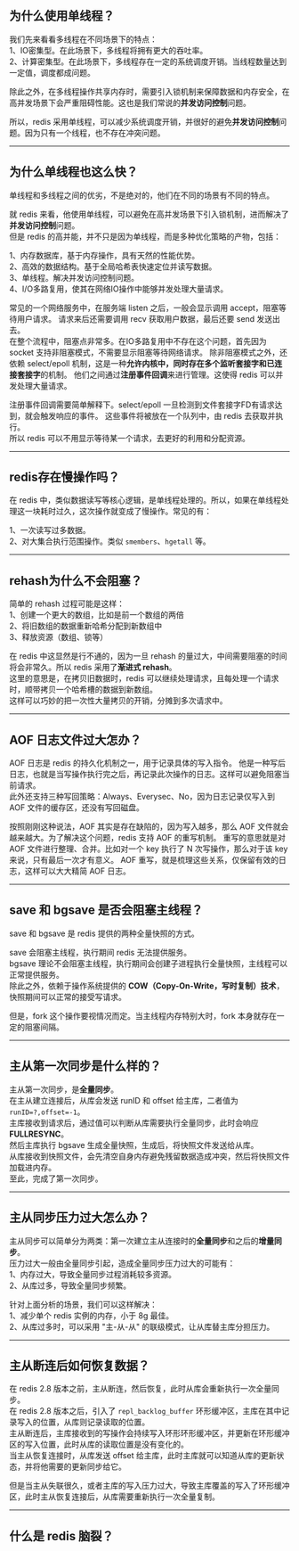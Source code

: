 ## 为什么使用单线程？
我们先来看看多线程在不同场景下的特点：   
1、IO密集型。在此场景下，多线程将拥有更大的吞吐率。   
2、计算密集型。在此场景下，多线程存在一定的系统调度开销。当线程数量达到一定值，调度都成问题。   

除此之外，在多线程操作共享内存时，需要引入锁机制来保障数据和内存安全，在高并发场景下会严重阻碍性能。这也是我们常说的**并发访问控制**问题。   

所以，redis 采用单线程，可以减少系统调度开销，并很好的避免**并发访问控制**问题。因为只有一个线程，也不存在冲突问题。

---

## 为什么单线程也这么快？
单线程和多线程之间的优劣，不是绝对的，他们在不同的场景有不同的特点。

就 redis 来看，他使用单线程，可以避免在高并发场景下引入锁机制，进而解决了**并发访问控制**问题。  
但是 redis 的高并能，并不只是因为单线程，而是多种优化策略的产物，包括：

1、内存数据库，基于内存操作，具有天然的性能优势。   
2、高效的数据结构。基于全局哈希表快速定位并读写数据。   
3、单线程。解决并发访问控制问题。   
4、I/O多路复用，使其在网络IO操作中能够并发处理大量请求。  

常见的一个网络服务中，在服务端 listen 之后，一般会显示调用 accept，阻塞等待用户请求。
请求来后还需要调用 recv 获取用户数据，最后还要 send 发送出去。     
在整个流程中，阻塞点非常多。在IO多路复用中不存在这个问题，首先因为 socket 支持非阻塞模式，不需要显示阻塞等待网络请求。
除非阻塞模式之外，还依赖 select/epoll 机制，这是一种**允许内核中，同时存在多个监听套接字和已连接套接字**的机制。
他们之间通过**注册事件回调**来进行管理。这使得 redis 可以并发处理大量请求。

注册事件回调需要简单解释下。select/epoll 一旦检测到文件套接字FD有请求达到，就会触发响应的事件。
这些事件将被放在一个队列中，由 redis 去获取并执行。   
所以 redis 可以不用显示等待某一个请求，去更好的利用和分配资源。

---

## redis存在慢操作吗？
<!-- https://baijiahao.baidu.com/s?id=1707123040872138305&wfr=spider&for=pc -->
<!-- https://zhuanlan.zhihu.com/p/120004818 -->


在 redis 中，类似数据读写等核心逻辑，是单线程处理的。所以，如果在单线程处理这一块耗时过久，这次操作就变成了慢操作。常见的有：  

1、一次读写过多数据。       
2、对大集合执行范围操作。类似 `smembers`、`hgetall` 等。       

---

## rehash为什么不会阻塞？
简单的 rehash 过程可能是这样：    
1、创建一个更大的数组，比如是前一个数组的两倍    
2、将旧数组的数据重新哈希分配到新数组中     
3、释放资源（数组、锁等）    

在 redis 中这显然是行不通的，因为一旦 rehash 的量过大，中间需要阻塞的时间将会非常久。所以 redis 采用了**渐进式 rehash**。   
这里的意思是，在拷贝旧数据时，redis 可以继续处理请求，且每处理一个请求时，顺带拷贝一个哈希槽的数据到新数组。   
这样可以巧妙的把一次性大量拷贝的开销，分摊到多次请求中。

---

## AOF 日志文件过大怎办？
AOF 日志是 redis 的持久化机制之一，用于记录具体的写入指令。
他是一种写后日志，也就是当写操作执行完之后，再记录此次操作的日志。这样可以避免阻塞当前请求。    
此外还支持三种写回策略：Always、Everysec、No，因为日志记录仅写入到 AOF 文件的缓存区，还没有写回磁盘。

按照刚刚这种说法，AOF 其实是存在缺陷的，因为写入越多，那么 AOF 文件就会越来越大。为了解决这个问题，redis 支持 AOF 的重写机制。
重写的意思就是对 AOF 文件进行整理、合并。比如对一个 key 执行了 N 次写操作，那么对于该 key 来说，只有最后一次才有意义。
AOF 重写，就是梳理这些关系，仅保留有效的日志，这样可以大大精简 AOF 日志。

---

## save 和 bgsave 是否会阻塞主线程？
save 和 bgsave 是 redis 提供的两种全量快照的方式。  
    
save 会阻塞主线程，执行期间 redis 无法提供服务。    
bgsave 理论不会阻塞主线程，执行期间会创建子进程执行全量快照，主线程可以正常提供服务。   
除此之外，依赖于操作系统提供的 **COW（Copy-On-Write，写时复制）技术**，快照期间可以正常的接受写请求。

但是，fork 这个操作要视情况而定。当主线程内存特别大时，fork 本身就存在一定的阻塞间隔。

---

## 主从第一次同步是什么样的？
主从第一次同步，是**全量同步**。     
在主从建立连接后，从库会发送 runID 和 offset 给主库，二者值为 `runID=?,offset=-1`。     
主库接收到请求后，通过值可以判断从库需要执行全量同步，此时会响应 **FULLRESYNC**。    
然后主库执行 bgsave 生成全量快照，生成后，将快照文件发送给从库。    
从库接收到快照文件，会先清空自身内存避免残留数据造成冲突，然后将快照文件加载进内存。   
至此，完成了第一次同步。

---

## 主从同步压力过大怎么办？
主从同步可以简单分为两类：第一次建立主从连接时的**全量同步**和之后的**增量同步**。     
压力过大一般由全量同步引起，造成全量同步压力过大的可能有：   
1、内存过大，导致全量同步过程消耗较多资源。   
2、从库过多，导致全量同步频繁。

针对上面分析的场景，我们可以这样解决：    
1、减少单个 redis 实例的内存，小于 8g 最佳。     
2、从库过多时，可以采用 "主-从-从" 的联级模式，让从库替主库分担压力。  

---

## 主从断连后如何恢复数据？
在 redis 2.8 版本之前，主从断连，然后恢复，此时从库会重新执行一次全量同步。    
在 redis 2.8 版本之后，引入了 `repl_backlog_buffer` 环形缓冲区，主库在其中记录写入的位置，从库则记录读取的位置。   
主从断连后，主库接收到的写操作会持续写入环形环形缓冲区，并更新在环形缓冲区的写入位置，此时从库的读取位置是没有变化的。   
当主从恢复连接时，从库发送 offset 给主库，此时主库就可以知道从库的更新状态，并将他需要的更新同步给它。

但是当主从失联很久，或者主库的写入压力过大，导致主库覆盖的写入了环形缓冲区，此时主从恢复连接后，从库需要重新执行一次全量复制。

---

## 什么是 redis 脑裂？

